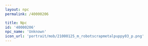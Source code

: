 ```yaml
---
layout: npc
permalink: /40000206

title: Npc
id: '40000206'
npc_name: 'Unknown'
icon_url: 'portrait/mob/21000125_m_robotscrapmetalpuppy03_p.png'
---
```

